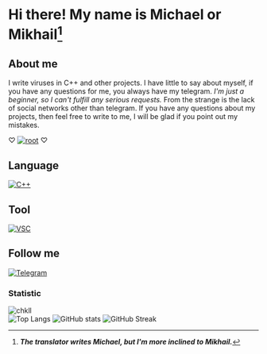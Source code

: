 # Hi there! My name is Michael or Mikhail[^1]

## About me
I write viruses in C++ and other projects. I have little to say about myself, if you have any questions for me, you always have my telegram.
_I'm just a beginner, so I can't fulfill any serious requests._
From the strange is the lack of social networks other than telegram.
If you have any questions about my projects, then feel free to write to me, I will be glad if you point out my mistakes.

♡ [![root](https://img.shields.io/badge/-ROOT-090900)](https://en.m.wikipedia.org/wiki/Superuser) ♡

## Language
[![C++](https://img.shields.io/badge/-C++-090900?style=for-the-badge&logo=cplusplus&logoColor=6666FF)](https://en.m.wikipedia.org/wiki/C%2B%2B)

## Tool
[![VSC](https://img.shields.io/badge/-VSC-090900?style=for-the-badge&logo=visualstudio&logoColor=6655FF)](https://code.visualstudio.com)

## Follow me
[![Telegram](https://img.shields.io/badge/Telegram-000000.svg?style=for-the-badge&logo=Telegram&color=blue)](http://t.me/nestesh)
### Statistic
<img src="https://komarev.com/ghpvc/?username=chkll&style=flat-square" alt="chkll" /><br>
![Top Langs](https://github-readme-stats.vercel.app/api/top-langs/?username=chkll&layout=compact&theme=tokyonight)
![GitHub stats](https://github-readme-stats.vercel.app/api?username=chkll&count_private=true&show_icons=true&theme=tokyonight)
![GitHub Streak](https://streak-stats.demolab.com/?user=chkll&theme=tokyonight)
[^1]: ___The translator writes Michael, but I'm more inclined to Mikhail.___
